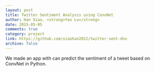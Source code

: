 ```yaml
---
layout: post
title: Twitter Sentiment Analysis using ConvNet
author: Han Xiao, <strong>Yao Lu</strong>
date: 2015-05-05
comments: true
category: project
link: https://github.com/xiaohan2012/twitter-sent-dnn
archive: false
---
```


<p>
We made an app with can predict the sentiment of a tweet based on ConvNet in Python.
</p>
